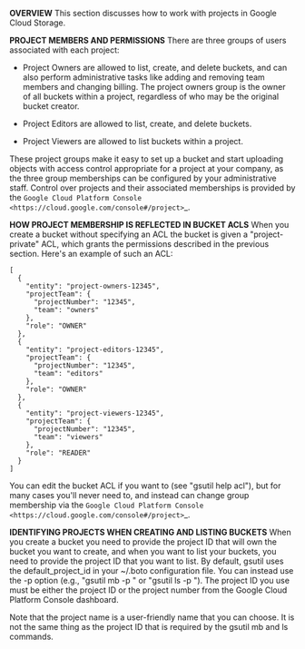 <B>OVERVIEW</B>
  This section discusses how to work with projects in Google Cloud Storage.


<B>PROJECT MEMBERS AND PERMISSIONS</B>
  There are three groups of users associated with each project:

  - Project Owners are allowed to list, create, and delete buckets,
    and can also perform administrative tasks like adding and removing team
    members and changing billing. The project owners group is the owner
    of all buckets within a project, regardless of who may be the original
    bucket creator.

  - Project Editors are allowed to list, create, and delete buckets.

  - Project Viewers are allowed to list buckets within a project.

  These project groups make it easy to set up a bucket and start uploading
  objects with access control appropriate for a project at your company, as
  the three group memberships can be configured by your administrative staff.
  Control over projects and their associated memberships is provided by the
  `Google Cloud Platform Console <https://cloud.google.com/console#/project>`_.


<B>HOW PROJECT MEMBERSHIP IS REFLECTED IN BUCKET ACLS</B>
  When you create a bucket without specifying an ACL the bucket is given a
  "project-private" ACL, which grants the permissions described in the previous
  section. Here's an example of such an ACL:

    [
      {
        "entity": "project-owners-12345",
        "projectTeam": {
          "projectNumber": "12345",
          "team": "owners"
        },
        "role": "OWNER"
      },
      {
        "entity": "project-editors-12345",
        "projectTeam": {
          "projectNumber": "12345",
          "team": "editors"
        },
        "role": "OWNER"
      },
      {
        "entity": "project-viewers-12345",
        "projectTeam": {
          "projectNumber": "12345",
          "team": "viewers"
        },
        "role": "READER"
      }
    ]

  You can edit the bucket ACL if you want to (see "gsutil help acl"),
  but for many cases you'll never need to, and instead can change group
  membership via the
  `Google Cloud Platform Console <https://cloud.google.com/console#/project>`_.


<B>IDENTIFYING PROJECTS WHEN CREATING AND LISTING BUCKETS</B>
  When you create a bucket you need to provide the project ID that will own
  the bucket you want to create, and when you want to list your buckets, you
  need to provide the project ID that you want to list. By default, gsutil uses
  the default_project_id in your ~/.boto configuration file. You can
  instead use the -p option (e.g., "gsutil mb -p <project-id>" or
  "gsutil ls -p <project-id>"). The project ID you use must be either the
  project ID or the project number from the Google Cloud Platform Console
  dashboard.

  Note that the project name is a user-friendly name that you can choose. It is
  not the same thing as the project ID that is required by the gsutil mb and ls
  commands.